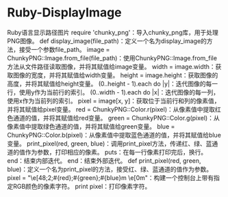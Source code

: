 # Ruby-DisplayImage
Ruby语言显示路径图片
require 'chunky_png'：导入chunky_png库，用于处理PNG图像。
def display_image(file_path)：定义一个名为display_image的方法，接受一个参数file_path。
image = ChunkyPNG::Image.from_file(file_path)：使用ChunkyPNG::Image.from_file方法从文件路径读取图像，并将其赋值给image变量。
width = image.width：获取图像的宽度，并将其赋值给width变量。
height = image.height：获取图像的高度，并将其赋值给height变量。
(0..height - 1).each do |y|：迭代图像的每一行，使用y作为当前行的索引。
(0..width - 1).each do |x|：迭代图像的每一列，使用x作为当前列的索引。
pixel = image[x, y]：获取位于当前行和列的像素值，并将其赋值给pixel变量。
red = ChunkyPNG::Color.r(pixel)：从像素值中提取红色通道的值，并将其赋值给red变量。
green = ChunkyPNG::Color.g(pixel)：从像素值中提取绿色通道的值，并将其赋值给green变量。
blue = ChunkyPNG::Color.b(pixel)：从像素值中提取蓝色通道的值，并将其赋值给blue变量。
print_pixel(red, green, blue)：调用print_pixel方法，传递红、绿、蓝通道的值作为参数，打印相应的像素。
puts：在每一行像素打印完后，换行。
end：结束内部迭代。
end：结束外部迭代。
def print_pixel(red, green, blue)：定义一个名为print_pixel的方法，接受红、绿、蓝通道的值作为参数。
pixel = "\e[48;2;#{red};#{green};#{blue}m \e[0m"：构建一个控制台上带有指定RGB颜色的像素字符。
print pixel：打印像素字符。
